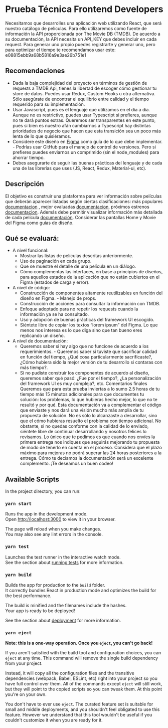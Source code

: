 # Prueba Técnica Frontend Developers

Necesitamos que desarrolles una aplicación web utilizando React, que será nuestro catálogo de películas.
Para ello utilizaremos como fuente de información la API proporcionada por The Movie DB (TMDB). De acuerdo a su documentación, la API necesita un API_KEY que debes incluir en cada request. Para generar uno propio puedes registrarte y generar uno, pero para optimizar el tiempo te recomendamos usar este: e08815ebb9a68b5816a9e3ae26b751e1

## Recomendaciones

- Dada la baja complejidad del proyecto en términos de gestión de requests a TMDB Api, tienes la libertad de escoger cómo gestionar tu store de datos. Puedes usar Redux, Custom Hooks u otra alternativa. Sólo asegúrate de encontrar el equilibrio entre calidad y el tiempo requerido para su implementación.
- Usar Javascript, pues es el lenguaje que utilizamos en el día a día. Aunque no es restrictivo, puedes usar Typescript si prefieres, aunque no te dará puntos extras. Queremos ser transparentes en este punto, pues si bien es nuestro afán cambiarnos a Typescript hay distintas prioridades de negocio que hacen que esta transición sea un poco más lenta de lo que quisiéramos.
- Considere este diseño en [Figma](https://www.figma.com/file/lH444rtC3MDLmh1uilYbY7/Prueba-Tecnica-Frontend-Xepelin?node-id=0%3A1) como guía de lo que debe implementar. - Podrías usar GitHub para el manejo de control de versiones. Pero si prefieres puedes enviarnos un comprimido (sin el node_modules) para ahorrar tiempo.
- Debes asegurarte de seguir las buenas prácticas del lenguaje y de cada una de las librerías que uses (JS, React, Redux, Material-ui, etc).

## Descripción

El objetivo es construir una plataforma para ver información sobre películas que deberán aparecer listadas según ciertas clasificaciones: más populares [documentacion](https://developers.themoviedb.org/3/movies/get-popular-movies)
, mejor evaluadas [documentacion](https://developers.themoviedb.org/3/movies/get-top-rated-movies), próximos estrenos [documentacion](https://developers.themoviedb.org/3/movies/get-upcoming).
Además debe permitir visualizar información más detallada de cada película [documentación](https://developers.themoviedb.org/3/movies/get-upcoming). Considerar las pantallas Home y Movie del Figma como guías de diseño.

## Qué se evaluará:

- A nivel funcional:
  - Mostrar las listas de películas descritas anteriormente.
  - Uso de paginación en cada grupo.
  - Que se muestre el detalle de una película en un diálogo.
  - Cómo complementas las interfaces, en base a principios de diseños, para aquellos estados de la aplicación que no están cubiertos en el Figma (estados de carga y error).
- A nivel de código:
  - Construcción de componentes altamente reutilizables en función del diseño en Figma. - Manejo de props.
  - Construcción de acciones para consultar la información con TMDB.
  - Enfoque adoptado para no repetir los requests cuando la información ya se ha consultado.
  - Uso y adopción de buenas prácticas del framework UI escogido.
  - Siéntete libre de copiar los textos “lorem ipsum” del Figma. Lo que menos nos interesa es lo que diga sino que tan bueno eres replicando un diseño.
- A nivel de documentación:
  - Queremos saber si hay algo que no funcione de acuerdo a los requerimientos. - Queremos saber si tuviste que sacrificar calidad en función del tiempo, ¿Qué cosa particularmente sacrificaste?, ¿Cómo hubiera sido la mejor versión de tu desarrollo si contaras con más tiempo?.
  - Si no pudiste construir los componentes de acuerdo al diseño, queremos saber qué pasó: ¿Fue por el tiempo?, ¿La personalización del framework UI es muy compleja?, etc.
    Comentarios finales
    Queremos que para esta prueba inviertas a lo sumo 2.5 horas de tu tiempo más 15 minutos adicionales para que documentes tu solución: los problemas, lo que hubieras hecho mejor, lo que no te resultó y por qué. Esta documentación va a complementar el código que enviaste y nos dará una visión mucho más amplia de tu propuesta de solución. No es sólo lo alcanzaste a desarrollar, sino que el cómo hubieras resuelto el problema con tiempo adicional.
    No obstante, si no quedas conforme con la calidad de lo enviado, siéntete libre de continuar desarrollando y nosotros felices lo revisamos. Lo único que te pedimos es que cuando nos envíes la primera entrega nos indiques que seguirás mejorando tu propuesta de modo de tenerlo en cuenta en el proceso. Considera que el plazo máximo para mejoras no podrá superar las 24 horas posteriores a la entrega. Cómo te decíamos la documentación será un excelente complemento.
    ¡Te deseamos un buen codeo!

## Available Scripts

In the project directory, you can run:

### `yarn start`

Runs the app in the development mode.\
Open [http://localhost:3000](http://localhost:3000) to view it in your browser.

The page will reload when you make changes.\
You may also see any lint errors in the console.

### `yarn test`

Launches the test runner in the interactive watch mode.\
See the section about [running tests](https://facebook.github.io/create-react-app/docs/running-tests) for more information.

### `yarn build`

Builds the app for production to the `build` folder.\
It correctly bundles React in production mode and optimizes the build for the best performance.

The build is minified and the filenames include the hashes.\
Your app is ready to be deployed!

See the section about [deployment](https://facebook.github.io/create-react-app/docs/deployment) for more information.

### `yarn eject`

**Note: this is a one-way operation. Once you `eject`, you can't go back!**

If you aren't satisfied with the build tool and configuration choices, you can `eject` at any time. This command will remove the single build dependency from your project.

Instead, it will copy all the configuration files and the transitive dependencies (webpack, Babel, ESLint, etc) right into your project so you have full control over them. All of the commands except `eject` will still work, but they will point to the copied scripts so you can tweak them. At this point you're on your own.

You don't have to ever use `eject`. The curated feature set is suitable for small and middle deployments, and you shouldn't feel obligated to use this feature. However we understand that this tool wouldn't be useful if you couldn't customize it when you are ready for it.
